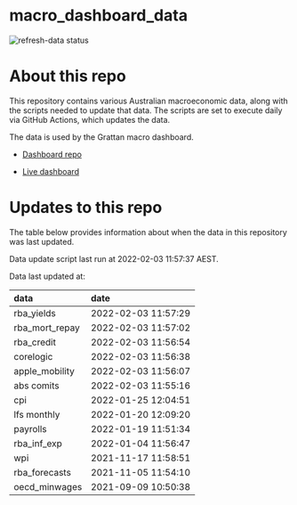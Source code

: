 
<!-- README.md is generated from README.Rmd. Please edit that file -->

# macro\_dashboard\_data

<!-- badges: start -->

![refresh-data
status](https://github.com/grattan/macro_dashboard_data/workflows/refresh-data/badge.svg)

<!-- badges: end -->

# About this repo

This repository contains various Australian macroeconomic data, along
with the scripts needed to update that data. The scripts are set to
execute daily via GitHub Actions, which updates the data.

The data is used by the Grattan macro dashboard.

  - [Dashboard repo](https://github.com/grattan/macrodashboard)

  - [Live dashboard](https://mattcowgill.shinyapps.io/macrodashboard/)

# Updates to this repo

The table below provides information about when the data in this
repository was last updated.

Data update script last run at 2022-02-03 11:57:37 AEST.

Data last updated at:

| data             | date                |
| :--------------- | :------------------ |
| rba\_yields      | 2022-02-03 11:57:29 |
| rba\_mort\_repay | 2022-02-03 11:57:02 |
| rba\_credit      | 2022-02-03 11:56:54 |
| corelogic        | 2022-02-03 11:56:38 |
| apple\_mobility  | 2022-02-03 11:56:07 |
| abs comits       | 2022-02-03 11:55:16 |
| cpi              | 2022-01-25 12:04:51 |
| lfs monthly      | 2022-01-20 12:09:20 |
| payrolls         | 2022-01-19 11:51:34 |
| rba\_inf\_exp    | 2022-01-04 11:56:47 |
| wpi              | 2021-11-17 11:58:51 |
| rba\_forecasts   | 2021-11-05 11:54:10 |
| oecd\_minwages   | 2021-09-09 10:50:38 |
